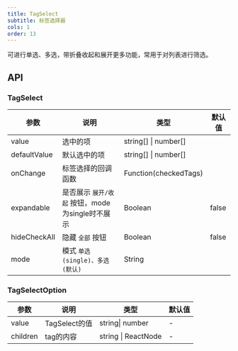 ```yaml
---
title: TagSelect
subtitle: 标签选择器
cols: 1
order: 13
---
```


可进行单选、多选，带折叠收起和展开更多功能，常用于对列表进行筛选。

## API

### TagSelect

| 参数      | 说明                                      | 类型         | 默认值 |
|----------|------------------------------------------|-------------|-------|
| value    |选中的项              |string[] \| number[] | |
| defaultValue    |默认选中的项   |string[] \| number[] | |
| onChange | 标签选择的回调函数 | Function(checkedTags) |  |
| expandable | 是否展示 `展开/收起` 按钮，mode为single时不展示 | Boolean | false |
| hideCheckAll | 隐藏 `全部` 按钮 | Boolean | false |
| mode | 模式 `单选(single)、多选(默认)` | String |  |

### TagSelectOption

| 参数      | 说明                                      | 类型         | 默认值 |
|----------|------------------------------------------|-------------|-------|
| value | TagSelect的值  | string\| number | - |
| children | tag的内容 | string \| ReactNode | - |
